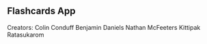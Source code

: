 ## Flashcards App

Creators:
	Colin Conduff
	Benjamin Daniels
	Nathan McFeeters
	Kittipak Ratasukarom